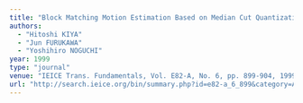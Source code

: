 ```yaml
---
title: "Block Matching Motion Estimation Based on Median Cut Quantization for MPEG Video"
authors:
  - "Hitoshi KIYA"
  - "Jun FURUKAWA"
  - "Yoshihiro NOGUCHI"
year: 1999
type: "journal"
venue: "IEICE Trans. Fundamentals, Vol. E82-A, No. 6, pp. 899-904, 1999-06-01."
url: "http://search.ieice.org/bin/summary.php?id=e82-a_6_899&category=A&year=1999&lang=E&abst="
---
```

